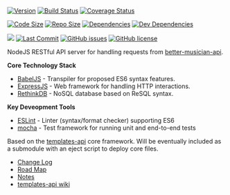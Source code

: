 [![Version](https://img.shields.io/github/release/njhoffman/better-musician-api.svg)](https://github.com/njhoffman/better-musician-api/releases)
[![Build Status](https://travis-ci.org/njhoffman/better-musician-api.svg?branch=master)](https://travis-ci.org/njhoffman/better-musician-api)
[![Coverage Status](https://coveralls.io/repos/github/njhoffman/better-musician-api/badge.svg?branch=master)](https://coveralls.io/github/njhoffman/better-musician-api?branch=master)

[![Code Size](https://img.shields.io/github/languages/code-size/njhoffman/better-musician-api.svg)](https://github.com/njhoffman/better-musician-api)
[![Repo Size](https://img.shields.io/github/repo-size/njhoffman/better-musician-api.svg)](https://github.com/njhoffman/better-musician-api)
[![Dependencies](https://img.shields.io/david/njhoffman/better-musician-api.svg)](https://github.com/njhoffman/better-musician-api)
[![Dev Dependencies](https://img.shields.io/david/dev/njhoffman/better-musician-api.svg)](https://github.com/njhoffman/better-musician-api)

[![](https://img.shields.io/github/commit-activity/y/njhoffman/better-musician-api.svg)](https://github.com/njhoffman/better-musician-api)
[![Last Commit](https://img.shields.io/github/last-commit/njhoffman/better-musician-api.svg)](https://github.com/njhoffman/better-musician-api)
[![GitHub issues](https://img.shields.io/github/issues/njhoffman/better-musician-api.svg)](https://github.com/njhoffman/better-musician-api/issues)
[![GitHub license](https://img.shields.io/github/license/njhoffman/better-musician-api.svg)](https://github.com/njhoffman/better-musician-api/blob/master/LICENSE.md)

<!---
TODO: Add badges for Uptime robot status, code climate maintainability, technical debt
-->

NodeJS RESTful API server for handling requests from [better-musician-api](https://github.com/njhoffman/better-musician-api).

**Core Technology Stack**

* [BabelJS](https://babeljs.io/) - Transpiler for proposed ES6 syntax features.
* [ExpressJS](http://expressjs.com/) - Web framework for handling HTTP interactions.
* [RethinkDB](https://www.rethinkdb.com) - NoSQL database based on ReSQL syntax.

**Key Deveopment Tools**

* [ESLint](https://eslint.org/) - Linter (syntax/format checker) supporting ES6
* [mocha](https://mochajs.org/) - Test framework for running unit and end-to-end tests

Based on the [templates-api](https://github.com/njhoffman/templates-api) core framework. Will be eventually included as a submodule with an eject script to deploy core files.

* [Change Log](https://github.com/njhoffman/better-musician-api/tree/master/CHANGELOG.md)
* [Road Map](https://github.com/njhoffman/better-musician-api/tree/master/docs/ROADMAP.md)
* [Notes](https://github.com/njhoffman/better-musician-api/tree/master/docs/NOTES.md)
* [templates-api wiki](https://github.com/njhoffman/templates-api/wiki)
